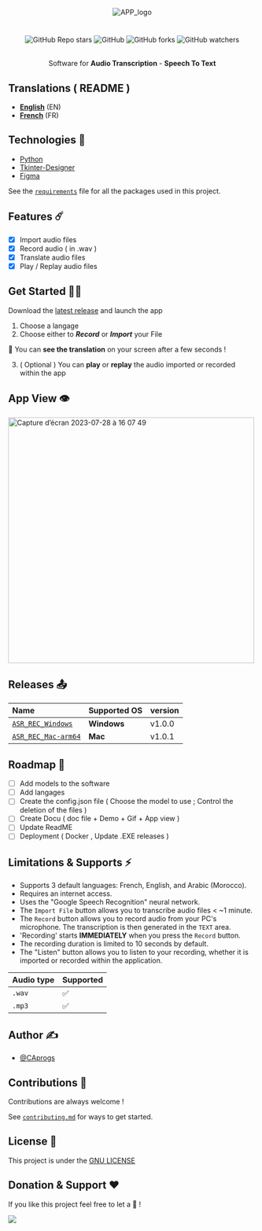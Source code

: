 <div align="center">

![APP_logo](https://github.com/CAprogs/Automatic_Speech_Recognition-Recorder/assets/104645407/e93dd499-e592-416b-beb9-eb256b1e5bd5)

# 
![GitHub Repo stars](https://img.shields.io/github/stars/CAprogs/Automatic_Speech_Recognition-Recorder?color=blue) 
![GitHub](https://img.shields.io/github/license/CAprogs/Automatic_Speech_Recognition-Recorder)
![GitHub forks](https://img.shields.io/github/forks/CAprogs/Automatic_Speech_Recognition-Recorder?color=yellow)
![GitHub watchers](https://img.shields.io/github/watchers/CAprogs/Automatic_Speech_Recognition-Recorder?color=green)

<br>Software for **Audio Transcription** - **Speech To Text**</br>
        
</div>

## Translations ( README )

- [**English**]() (EN)
- [**French**]() (FR)

## Technologies 📲

- [Python](https://www.python.org/)
- [Tkinter-Designer](https://github.com/ParthJadhav/Tkinter-Designer/tree/master)
- [Figma](https://www.figma.com/login)

See the [```requirements```]() file for all the packages used in this project.

## Features ☄️

- [x] Import audio files
- [x] Record audio ( in .wav )
- [x] Translate audio files
- [x] Play / Replay audio files

## Get Started 🧞‍♂️

Download the [latest release]() and launch the app 
1. Choose a langage
2. Choose either to _**Record**_ or _**Import**_ your File

🎉 You can **see the translation** on your screen after a few seconds !

3. ( Optional ) You can **play** or **replay** the audio imported or recorded within the app

## App View 👁️
<img width="500" alt="Capture d’écran 2023-07-28 à 16 07 49" src="https://github.com/CAprogs/Automatic_Speech_Recognition-Recorder/assets/104645407/9da7a4f2-dcad-4302-b73f-532a1e4ccd89">

## Releases 📤

| Name | Supported OS| version |
| :-------- | :------- |:------- |
| [`ASR_REC_Windows`](https://github.com/CAprogs/Automatic_Speech_Recognition-Recorder/releases/download/v1.0.0/ASR_REC_W.zip) | **Windows**  | v1.0.0 |
| [`ASR_REC_Mac-arm64`](https://github.com/CAprogs/Automatic_Speech_Recognition-Recorder/releases/download/v1.0.1/ASR_REC_M.zip) | **Mac** | v1.0.1  |

## Roadmap 🚧

- [ ] Add models to the software
- [ ] Add langages
- [ ] Create the config.json file ( Choose the model to use ; Control the deletion of the files )
- [ ] Create Docu ( doc file + Demo + Gif + App view )
- [ ] Update ReadME
- [ ] Deployment ( Docker , Update .EXE releases )

## Limitations & Supports ⚡️

- Supports 3 default languages: French, English, and Arabic (Morocco).
- Requires an internet access.
- Uses the "Google Speech Recognition" neural network.
- The ```Import File``` button allows you to transcribe audio files < ~1 minute.
- The ```Record``` button allows you to record audio from your PC's microphone. The transcription is then generated in the ```TEXT``` area.
- 'Recording' starts **IMMEDIATELY** when you press the ```Record``` button.
- The recording duration is limited to 10 seconds by default.
- The "Listen" button allows you to listen to your recording, whether it is imported or recorded within the application.

| Audio type | Supported |
| :-------- | :------- |
| `.wav` | ✅ |
| `.mp3` | ✅ |
      
## Author ✍️

- [@CAprogs](https://github.com/CAprogs)

## Contributions 📁

Contributions are always welcome !

See [`contributing.md`]() for ways to get started.

## License 📝

This project is under the [GNU LICENSE](https://github.com/CAprogs/Automatic_Speech_Recognition-Recorder/blob/main/LICENSE)

## Donation & Support ❤️

If you like this project feel free to let a 🌟 !

<a href="https://www.buymeacoffee.com/CAprogs"><img src="https://img.buymeacoffee.com/button-api/?text=Buy me a Pizza&emoji=🍕&slug=CAprogs&button_colour=FFDD00&font_colour=000000&font_family=Arial&outline_colour=000000&coffee_colour=ffffff" /></a>
